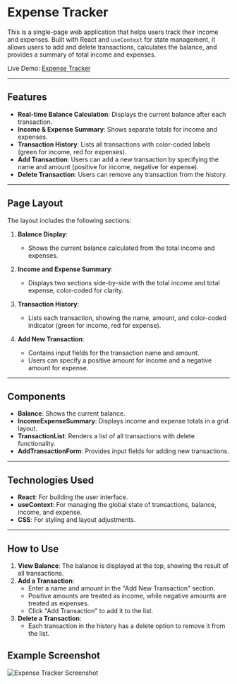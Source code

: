 # Expense Tracker

This is a single-page web application that helps users track their income and expenses. Built with React and `useContext` for state management, it allows users to add and delete transactions, calculates the balance, and provides a summary of total income and expenses.

Live Demo: [Expense Tracker](https://expensetracker987.netlify.app/)

---

## Features

- **Real-time Balance Calculation**: Displays the current balance after each transaction.
- **Income & Expense Summary**: Shows separate totals for income and expenses.
- **Transaction History**: Lists all transactions with color-coded labels (green for income, red for expenses).
- **Add Transaction**: Users can add a new transaction by specifying the name and amount (positive for income, negative for expense).
- **Delete Transaction**: Users can remove any transaction from the history.

---

## Page Layout

The layout includes the following sections:

1. **Balance Display**:
   - Shows the current balance calculated from the total income and expenses.

2. **Income and Expense Summary**:
   - Displays two sections side-by-side with the total income and total expense, color-coded for clarity.
   
3. **Transaction History**:
   - Lists each transaction, showing the name, amount, and color-coded indicator (green for income, red for expense).

4. **Add New Transaction**:
   - Contains input fields for the transaction name and amount.
   - Users can specify a positive amount for income and a negative amount for expense.

---

## Components

- **Balance**: Shows the current balance.
- **IncomeExpenseSummary**: Displays income and expense totals in a grid layout.
- **TransactionList**: Renders a list of all transactions with delete functionality.
- **AddTransactionForm**: Provides input fields for adding new transactions.

---

## Technologies Used

- **React**: For building the user interface.
- **useContext**: For managing the global state of transactions, balance, income, and expense.
- **CSS**: For styling and layout adjustments.

---

## How to Use

1. **View Balance**: The balance is displayed at the top, showing the result of all transactions.
2. **Add a Transaction**:
   - Enter a name and amount in the "Add New Transaction" section.
   - Positive amounts are treated as income, while negative amounts are treated as expenses.
   - Click "Add Transaction" to add it to the list.
3. **Delete a Transaction**: 
   - Each transaction in the history has a delete option to remove it from the list.

## Example Screenshot

![Expense Tracker Screenshot](https://expensetracker987.netlify.app/screenshot.png)
